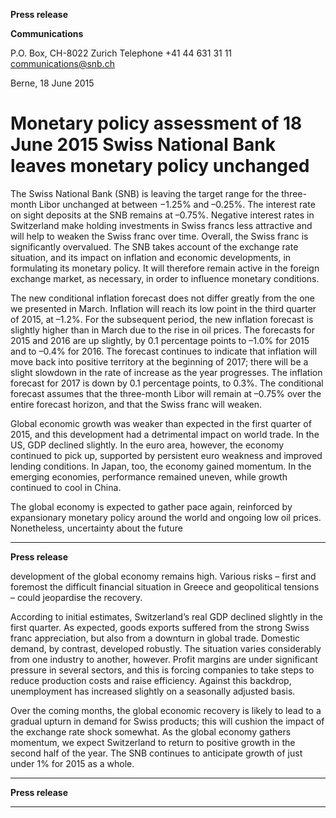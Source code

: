**Press release**

**Communications**

P.O. Box, CH-8022 Zurich
Telephone +41 44 631 31 11
[communications@snb.ch](mailto:communications@snb.ch)

Berne, 18 June 2015

# Monetary policy assessment of 18 June 2015 Swiss National Bank leaves monetary policy unchanged

The Swiss National Bank (SNB) is leaving the target range for the three-month Libor
unchanged at between −1.25% and –0.25%. The interest rate on sight deposits at the SNB
remains at –0.75%. Negative interest rates in Switzerland make holding investments in Swiss
francs less attractive and will help to weaken the Swiss franc over time. Overall, the Swiss
franc is significantly overvalued. The SNB takes account of the exchange rate situation, and
its impact on inflation and economic developments, in formulating its monetary policy. It will
therefore remain active in the foreign exchange market, as necessary, in order to influence
monetary conditions.

The new conditional inflation forecast does not differ greatly from the one we presented in
March. Inflation will reach its low point in the third quarter of 2015, at –1.2%. For the
subsequent period, the new inflation forecast is slightly higher than in March due to the rise in
oil prices. The forecasts for 2015 and 2016 are up slightly, by 0.1 percentage points to –1.0%
for 2015 and to –0.4% for 2016. The forecast continues to indicate that inflation will move
back into positive territory at the beginning of 2017; there will be a slight slowdown in the
rate of increase as the year progresses. The inflation forecast for 2017 is down by 0.1
percentage points, to 0.3%. The conditional forecast assumes that the three-month Libor will
remain at –0.75% over the entire forecast horizon, and that the Swiss franc will weaken.

Global economic growth was weaker than expected in the first quarter of 2015, and this
development had a detrimental impact on world trade. In the US, GDP declined slightly. In
the euro area, however, the economy continued to pick up, supported by persistent euro
weakness and improved lending conditions. In Japan, too, the economy gained momentum. In
the emerging economies, performance remained uneven, while growth continued to cool in
China.

The global economy is expected to gather pace again, reinforced by expansionary monetary
policy around the world and ongoing low oil prices. Nonetheless, uncertainty about the future


-----

**Press release**

development of the global economy remains high. Various risks – first and foremost the
difficult financial situation in Greece and geopolitical tensions – could jeopardise the
recovery.

According to initial estimates, Switzerland’s real GDP declined slightly in the first quarter. As
expected, goods exports suffered from the strong Swiss franc appreciation, but also from a
downturn in global trade. Domestic demand, by contrast, developed robustly. The situation
varies considerably from one industry to another, however. Profit margins are under
significant pressure in several sectors, and this is forcing companies to take steps to reduce
production costs and raise efficiency. Against this backdrop, unemployment has increased
slightly on a seasonally adjusted basis.

Over the coming months, the global economic recovery is likely to lead to a gradual upturn in
demand for Swiss products; this will cushion the impact of the exchange rate shock
somewhat. As the global economy gathers momentum, we expect Switzerland to return to
positive growth in the second half of the year. The SNB continues to anticipate growth of just
under 1% for 2015 as a whole.


-----

**Press release**


-----

